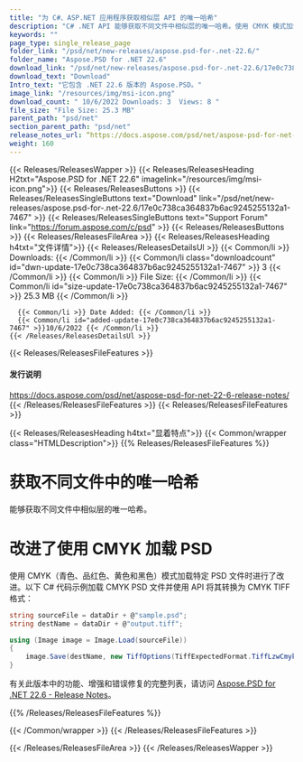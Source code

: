 ```yaml
---
title: "为 C#、ASP.NET 应用程序获取相似层 API 的唯一哈希"
description: "C# .NET API 能够获取不同文件中相似层的唯一哈希。使用 CMYK 模式加载特定 PSD 文件的改进。"
keywords: ""
page_type: single_release_page
folder_link: "/psd/net/new-releases/aspose.psd-for-.net-22.6/"
folder_name: "Aspose.PSD for .NET 22.6"
download_link: "/psd/net/new-releases/aspose.psd-for-.net-22.6/17e0c738ca364837b6ac9245255132a1-7467"
download_text: "Download"
Intro_text: "它包含 .NET 22.6 版本的 Aspose.PSD。"
image_link: "/resources/img/msi-icon.png"
download_count: " 10/6/2022 Downloads: 3  Views: 8 "
file_size: "File Size: 25.3 MB"
parent_path: "psd/net"
section_parent_path: "psd/net"
release_notes_url: “https://docs.aspose.com/psd/net/aspose-psd-for-net-22-6-release-notes/”
weight: 160
---
```


{{< Releases/ReleasesWapper >}}
{{< Releases/ReleasesHeading H2txt="Aspose.PSD for .NET 22.6" imagelink="/resources/img/msi-icon.png">}}
{{< Releases/ReleasesButtons >}}
{{< Releases/ReleasesSingleButtons text="Download" link="/psd/net/new-releases/aspose.psd-for-.net-22.6/17e0c738ca364837b6ac9245255132a1-7467" >}}
{{< Releases/ReleasesSingleButtons text="Support Forum" link="https://forum.aspose.com/c/psd" >}}
{{< Releases/ReleasesButtons >}}
{{< Releases/ReleasesFileArea >}}
{{< Releases/ReleasesHeading h4txt="文件详情">}}
{{< Releases/ReleasesDetailsUl >}}
{{< Common/li >}} Downloads: {{< /Common/li >}}
{{< Common/li class="downloadcount" id="dwn-update-17e0c738ca364837b6ac9245255132a1-7467" >}} 3 {{< /Common/li >}}
{{< Common/li >}} File Size: {{< /Common/li >}}
{{< Common/li id="size-update-17e0c738ca364837b6ac9245255132a1-7467" >}} 25.3 MB {{< /Common/li >}}

      {{< Common/li >}} Date Added: {{< /Common/li >}}
      {{< Common/li id="added-update-17e0c738ca364837b6ac9245255132a1-7467" >}}10/6/2022 {{< /Common/li >}}
    {{< /Releases/ReleasesDetailsUl >}}

{{< Releases/ReleasesFileFeatures >}}
<h4>发行说明</h4><div><a href='https://docs.aspose.com/psd/net/aspose-psd-for-net-22-6-release-notes/'>https://docs.aspose.com/psd/net/aspose-psd-for-net-22-6-release-notes/</a></div>
{{< /Releases/ReleasesFileFeatures >}}
{{< Releases/ReleasesFileFeatures >}}

{{< Releases/ReleasesHeading h4txt="显着特点">}}
{{< Common/wrapper class="HTMLDescription">}}
{{% Releases/ReleasesFileFeatures %}}

# 获取不同文件中的唯一哈希

能够获取不同文件中相似层的唯一哈希。

# 改进了使用 CMYK 加载 PSD

使用 CMYK（青色、品红色、黄色和黑色）模式加载特定 PSD 文件时进行了改进。以下 C# 代码示例加载 CMYK PSD 文件并使用 API 将其转换为 CMYK TIFF 格式：

```csharp
string sourceFile = dataDir + @"sample.psd";
string destName = dataDir + @"output.tiff";

using (Image image = Image.Load(sourceFile))
{
    image.Save(destName, new TiffOptions(TiffExpectedFormat.TiffLzwCmyk));
}
```

有关此版本中的功能、增强和错误修复的完整列表，请访问 [Aspose.PSD for .NET 22.6 - Release Notes](https://docs.aspose.com/psd/net/aspose-psd-for-net-22-6-release-notes/)。

{{% /Releases/ReleasesFileFeatures %}}

{{< /Common/wrapper >}}
{{< /Releases/ReleasesFileFeatures >}}

{{< /Releases/ReleasesFileArea >}}
{{< /Releases/ReleasesWapper >}}


